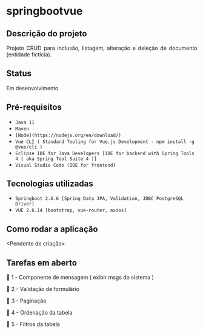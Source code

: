 # springbootvue

## Descrição do projeto 

<p align="justify">
  Projeto CRUD para inclusão, listagem, alteração e deleção de documento (entidade fictícia).
</p>

## Status

<p align="justify">
  Em desenvolvimento
</p>

## Pré-requisitos

- ``Java 11``
- ``Maven``
- ``[Node](https://nodejs.org/en/download/)``
- ``Vue CLI ( Standard Tooling for Vue.js Development - npm install -g @vue/cli )``
- ``Eclipse IDE for Java Developers [IDE for backend with Spring Tools 4 ( aka Spring Tool Suite 4 )]``
- ``Visual Studio Code (IDE for frontend)``


## Tecnologias utilizadas

- ``Springboot 2.6.6 [Spring Data JPA, Validation, JDBC PostgreSQL Driver]``
- ``VUE 2.6.14 [bootstrap, vue-router, axios]``

## Como rodar a aplicação

<Pendente de criação>

## Tarefas em aberto

:memo: 1 - Componente de mensagem ( exibir msgs do sistema )

:memo: 2 - Validação de formulário

:memo: 3 - Paginação

:memo: 4 - Ordenação da tabela

:memo: 5 - Filtros da tabela